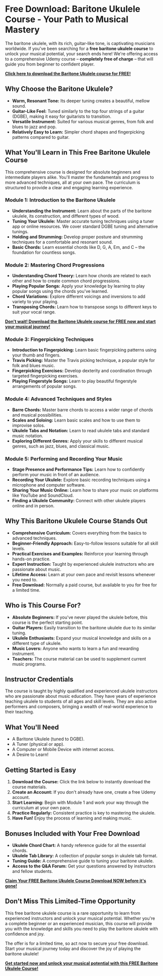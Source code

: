 # Free Download: Baritone Ukulele Course - Your Path to Musical Mastery

The baritone ukulele, with its rich, guitar-like tone, is captivating musicians worldwide. If you've been searching for a **free baritone ukulele course** to unlock your musical potential, your search ends here! We're offering access to a comprehensive Udemy course – **completely free of charge** – that will guide you from beginner to confident player.

[**Click here to download the Baritone Ukulele course for FREE!**](https://udemywork.com/baritone-ukulele-course)

## Why Choose the Baritone Ukulele?

*   **Warm, Resonant Tone:** Its deeper tuning creates a beautiful, mellow sound.
*   **Guitar-Like Feel:** Tuned similarly to the top four strings of a guitar (DGBE), making it easy for guitarists to transition.
*   **Versatile Instrument:** Suited for various musical genres, from folk and blues to jazz and pop.
*   **Relatively Easy to Learn:** Simpler chord shapes and fingerpicking patterns compared to guitar.

## What You'll Learn in This Free Baritone Ukulele Course

This comprehensive course is designed for absolute beginners and intermediate players alike. You'll master the fundamentals and progress to more advanced techniques, all at your own pace. The curriculum is structured to provide a clear and engaging learning experience.

### Module 1: Introduction to the Baritone Ukulele

*   **Understanding the Instrument:** Learn about the parts of the baritone ukulele, its construction, and different types of wood.
*   **Tuning Your Ukulele:** Master accurate tuning techniques using a tuner app or online resources. We cover standard DGBE tuning and alternative tunings.
*   **Holding and Strumming:** Develop proper posture and strumming techniques for a comfortable and resonant sound.
*   **Basic Chords:** Learn essential chords like D, G, A, Em, and C – the foundation for countless songs.

### Module 2: Mastering Chord Progressions

*   **Understanding Chord Theory:** Learn how chords are related to each other and how to create common chord progressions.
*   **Playing Popular Songs:** Apply your knowledge by learning to play popular songs using the chords you've learned.
*   **Chord Variations:** Explore different voicings and inversions to add variety to your playing.
*   **Transposing Chords:** Learn how to transpose songs to different keys to suit your vocal range.

[**Don't wait! Download the Baritone Ukulele course for FREE now and start your musical journey!**](https://udemywork.com/baritone-ukulele-course)

### Module 3: Fingerpicking Techniques

*   **Introduction to Fingerpicking:** Learn basic fingerpicking patterns using your thumb and fingers.
*   **Travis Picking:** Master the Travis picking technique, a popular style for folk and blues music.
*   **Fingerpicking Exercises:** Develop dexterity and coordination through targeted fingerpicking exercises.
*   **Playing Fingerstyle Songs:** Learn to play beautiful fingerstyle arrangements of popular songs.

### Module 4: Advanced Techniques and Styles

*   **Barre Chords:** Master barre chords to access a wider range of chords and musical possibilities.
*   **Scales and Soloing:** Learn basic scales and how to use them to improvise solos.
*   **Ukulele Tabs and Notation:** Learn to read ukulele tabs and standard music notation.
*   **Exploring Different Genres:** Apply your skills to different musical genres, such as jazz, blues, and classical music.

### Module 5: Performing and Recording Your Music

*   **Stage Presence and Performance Tips:** Learn how to confidently perform your music in front of an audience.
*   **Recording Your Ukulele:** Explore basic recording techniques using a microphone and computer software.
*   **Sharing Your Music Online:** Learn how to share your music on platforms like YouTube and SoundCloud.
*   **Finding a Ukulele Community:** Connect with other ukulele players online and in person.

## Why This Baritone Ukulele Course Stands Out

*   **Comprehensive Curriculum:** Covers everything from the basics to advanced techniques.
*   **Beginner-Friendly Approach:** Easy-to-follow lessons suitable for all skill levels.
*   **Practical Exercises and Examples:** Reinforce your learning through hands-on practice.
*   **Expert Instruction:** Taught by experienced ukulele instructors who are passionate about music.
*   **Lifetime Access:** Learn at your own pace and revisit lessons whenever you need to.
*   **Free Download:** Normally a paid course, but available to you for free for a limited time.

## Who is This Course For?

*   **Absolute Beginners:** If you've never played the ukulele before, this course is the perfect starting point.
*   **Guitar Players:** Easily transition to the baritone ukulele due to its similar tuning.
*   **Ukulele Enthusiasts:** Expand your musical knowledge and skills on a different type of ukulele.
*   **Music Lovers:** Anyone who wants to learn a fun and rewarding instrument.
*   **Teachers:** The course material can be used to supplement current music programs.

## Instructor Credentials

The course is taught by highly qualified and experienced ukulele instructors who are passionate about music education. They have years of experience teaching ukulele to students of all ages and skill levels. They are also active performers and composers, bringing a wealth of real-world experience to their teaching.

## What You'll Need

*   A Baritone Ukulele (tuned to DGBE).
*   A Tuner (physical or app).
*   A Computer or Mobile Device with internet access.
*   A Desire to Learn!

## Getting Started is Easy

1.  **Download the Course:** Click the link below to instantly download the course materials.
2.  **Create an Account:** If you don't already have one, create a free Udemy account.
3.  **Start Learning:** Begin with Module 1 and work your way through the curriculum at your own pace.
4.  **Practice Regularly:** Consistent practice is key to mastering the ukulele.
5.  **Have Fun!** Enjoy the process of learning and making music.

## Bonuses Included with Your Free Download

*   **Ukulele Chord Chart:** A handy reference guide for all the essential chords.
*   **Ukulele Tab Library:** A collection of popular songs in ukulele tab format.
*   **Tuning Guide:** A comprehensive guide to tuning your baritone ukulele.
*   **Access to the Q&A Forum:** Get your questions answered by instructors and fellow students.

[**Claim Your FREE Baritone Ukulele Course Download NOW before it's gone!**](https://udemywork.com/baritone-ukulele-course)

## Don't Miss This Limited-Time Opportunity

This free baritone ukulele course is a rare opportunity to learn from experienced instructors and unlock your musical potential. Whether you're a complete beginner or an experienced musician, this course will provide you with the knowledge and skills you need to play the baritone ukulele with confidence and joy.

The offer is for a limited time, so act now to secure your free download. Start your musical journey today and discover the joy of playing the baritone ukulele!

[**Get started now and unlock your musical potential with this FREE Baritone Ukulele Course!**](https://udemywork.com/baritone-ukulele-course)
